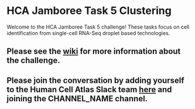 # HCA Jamboree Task 5 Clustering

Welcome to the HCA Jamboree Task 5 challenge!
These tasks focus on cell identification from single-cell RNA-Seq droplet based technologies.

## Please see the [wiki](https://github.com/TimothyTickle/hca_jamboree_clustering/wiki) for more information about the challenge.

## Please join the conversation by adding yourself to the Human Cell Atlas Slack team [here](http://join-slack.humancellatlas.org/) and joining the CHANNEL_NAME channel.

